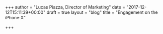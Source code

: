 +++
author = "Lucas Piazza, Director of Marketing"
date = "2017-12-12T15:11:39+00:00"
draft = true
layout = "blog"
title = "Engagement on the iPhone X"

+++

